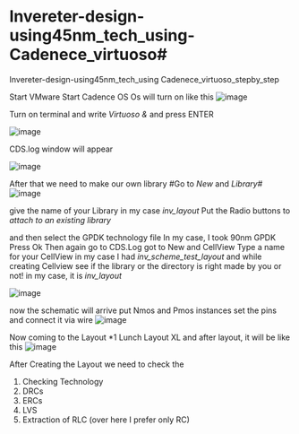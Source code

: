 # Invereter-design-using45nm_tech_using-Cadenece_virtuoso#
Invereter-design-using45nm_tech_using Cadenece_virtuoso_stepby_step

Start VMware
Start Cadence OS
Os will turn on 
like this 
![image](https://github.com/Caprio2000/Invereter-design-using45nm_tech_using-Cadenece_virtuoso/assets/71349997/7ab89cc7-40a3-4a79-8174-64c28d01d1f2)

Turn on terminal and write *Virtuoso &* and press ENTER

![image](https://github.com/Caprio2000/Invereter-design-using45nm_tech_using-Cadenece_virtuoso/assets/71349997/54391e9f-535b-4f2b-aa24-417a977ffee0)

CDS.log window will appear

![image](https://github.com/Caprio2000/Invereter-design-using45nm_tech_using-Cadenece_virtuoso/assets/71349997/28cc56bd-6ba9-49be-96fc-6dc1bb858e46)

After that we need to make our own library
#Go to *New* and *Library*# 
![image](https://github.com/Caprio2000/Invereter-design-using45nm_tech_using-Cadenece_virtuoso/assets/71349997/fcde9d7e-0372-4745-9ef1-a7dd8bb37035)

give the name of your Library in my case *inv_layout*
Put the Radio buttons to *attach to an existing library* 

and then select the GPDK technology file In my case, I took 90nm GPDK
Press Ok 
Then again go to CDS.Log
got to New and CellView
Type a name for your CellView in my case I had *inv_scheme_test_layout* and while creating Cellview  see if the library or the directory is right made by you or not! in my case, it is *inv_layout* 

![image](https://github.com/Caprio2000/Invereter-design-using45nm_tech_using-Cadenece_virtuoso/assets/71349997/904643c8-fabc-41f6-94f3-68d3b776038b)

now the schematic will arrive put Nmos and Pmos instances set the pins and connect it via wire
![image](https://github.com/Caprio2000/Invereter-design-using45nm_tech_using-Cadenece_virtuoso/assets/71349997/0bd97afd-1df8-496c-9929-2f43fc14eb8c)

Now coming to the Layout 
*1 Lunch Layout XL
and after layout, it will be like this 
![image](https://github.com/Caprio2000/Invereter-design-using45nm_tech_using-Cadenece_virtuoso/assets/71349997/ee2ff778-4ed7-4f82-b02d-cc9a8a29e610)

After Creating the Layout 
we need to check the 
1. Checking Technology 
2. DRCs
3. ERCs
4. LVS
5. Extraction of RLC (over here I prefer only RC)




